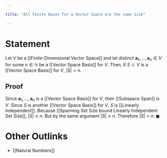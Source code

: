```yaml
---

title: "All Finite Bases for a Vector Space are the same Size"

---
```

# Statement
Let $V$ be a [[Finite-Dimensional Vector Space]] and let distinct $\mathbf{a}_{1}, \dots, \mathbf{a}_{n} \in V$ for some $n \in \mathbb{N}$ be a [[Vector Space Basis]] for $V$. Then, if $S \subset V$ is a [[Vector Space Basis]] for $V$, $|S| = n$.

## Proof
Since $\mathbf{a}_{1}, \dots, \mathbf{a}_{n}$ is a [[Vector Space Basis]] for $V$, their [[Subspace Span]] is $V$. Since $S$ is another [[Vector Space Basis]] for $V$, $S$ is [[Linearly Independent]]. Because [[Spanning Set Size bound Linearly Independent Set Size]], $|S| \leq n$. But by the same argument $|S| \geq n$. Therefore $|S| = n$. $\blacksquare$

# Other Outlinks
- [[Natural Numbers]]